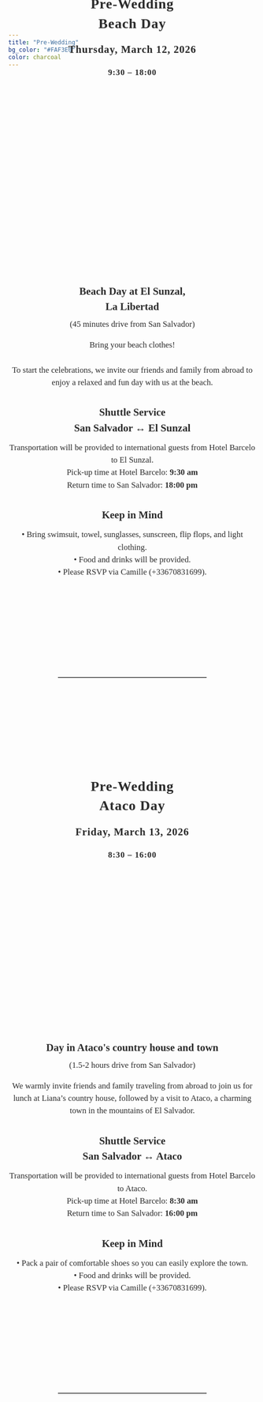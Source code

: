 ```yaml
---
title: "Pre-Wedding"
bg_color: "#FAF3E0"
color: charcoal
---
```

<div id="Pre-Wedding" style="padding-top: 0px; margin-top: -230px;"> <!-- avoid empty space after auto-scrolling -->

<div style="margin-top: 80px;"></div>   <!-- add blank space above -->

<!-- Date & Location -->
<div style="
  text-align: center;
  margin: 0 20px 40px 20px;
  font-family: 'Playfair Display', serif;
  color: #2C2C2C;                          
  letter-spacing: 1px;
  line-height: 1.4;
  text-shadow: 0.5px 0.5px 1px rgba(0,0,0,0.1);
">
  <strong>
    <span style="font-size: 2em;">Pre-Wedding<br>Beach Day</span><br>
    <br>
    <span style="font-size: 1.5em;">Thursday, March 12, 2026</span><br><br>
    <span style="font-size: 1.2em;">9:30 – 18:00</span>
  </strong>
</div>

<!-- photo of the beach location -->
<div style="
  width: 100%;
  aspect-ratio: 1.5;
  background: url('/assets/img/beach_pool_cut.png') no-repeat center center;
  background-size: cover;
  border-radius: 8px; /* optional: soften corners */
">
</div>


<!-- Beach Day Info -->
<div style="
  color: #2C2C2C;
  font-family: 'Playfair Display', serif;
  line-height: 1.5;
  text-align: center;
  max-width: 700px;
  margin: 40px auto;
">

  <!-- Beach Day Title -->
  <strong>
    <div style="font-size: 1.5em; margin-bottom: 0.3em;">
      Beach Day at El Sunzal, <br> La Libertad
    </div>
  </strong>
  <div style="font-size: 1.2em; margin-bottom: 1em;">
    (45 minutes drive from San Salvador)
  </div>

  <!-- Intro Text -->
  <div style="font-size: 1.2em; margin-bottom: 2em;">
    Bring your beach clothes! <br><br>
    To start the celebrations, we invite our friends and family from abroad to enjoy a relaxed and fun day with us at the beach.
  </div>

  <!-- Shuttle Service Info -->
  <strong>
    <div style="font-size: 1.5em; margin-bottom: 0.5em;">
      Shuttle Service <br> San Salvador &#8596; El Sunzal
    </div>
  </strong>
  <div style="font-size: 1.2em; margin-bottom: 2em;">
    Transportation will be provided to international guests from Hotel Barcelo to El Sunzal. <br>
    Pick-up time at Hotel Barcelo: <strong>9:30 am</strong> <br>
    Return time to San Salvador: <strong>18:00 pm</strong>
  </div>

  <!-- Keep in Mind -->
  <strong>
    <div style="font-size: 1.5em; margin-bottom: 0.5em;">
      Keep in Mind
    </div>
  </strong>
  <div style="font-size: 1.2em;">
    • Bring swimsuit, towel, sunglasses, sunscreen, flip flops, and light clothing. <br>
    • Food and drinks will be provided. <br>
    • Please RSVP via Camille (+33670831699).
  </div>

</div>







<div style="margin-top: 200px;"></div>   <!-- add blank space above -->
<hr style="border: none; border-top: 1px solid #aaa; margin: 40px auto; width: 60%;">
<div style="margin-top: 200px;"></div>   <!-- add blank space above -->








<!-- Date & Location -->
<div style="
  text-align: center;
  margin: 0 20px 40px 20px;
  font-family: 'Playfair Display', serif;
  color: #2C2C2C;                          
  letter-spacing: 1px;
  line-height: 1.4;
  text-shadow: 0.5px 0.5px 1px rgba(0,0,0,0.1);
">
  <strong>
    <span style="font-size: 2em;">Pre-Wedding<br>Ataco Day</span><br>
    <br>
    <span style="font-size: 1.5em;">Friday, March 13, 2026</span><br><br>
    <span style="font-size: 1.2em;">8:30 – 16:00</span>
  </strong>
</div>

<!-- photo of the location -->
<div style="
  width: 100%;
  aspect-ratio: 16 / 9;
  background: url('/assets/img/ataco.jpg') no-repeat center center;
  background-size: cover;
  border-radius: 8px; /* optional: soften corners */
">
</div>


<!-- Ataco Day Info -->
<div style="
  color: #2C2C2C;
  font-family: 'Playfair Display', serif;
  line-height: 1.5;
  text-align: center;
  max-width: 700px;
  margin: 40px auto;
">

  <!-- Ataco Day Title -->
  <strong>
    <div style="font-size: 1.5em; margin-bottom: 0.3em;">
      Day in Ataco's country house and town
    </div>
  </strong>
  <div style="font-size: 1.2em; margin-bottom: 1em;">
    (1.5-2 hours drive from San Salvador)
  </div>

  <!-- Intro Text -->
  <div style="font-size: 1.2em; margin-bottom: 2em;">
    We warmly invite friends and family traveling from abroad to join us for lunch at Liana’s country house, followed by a visit to Ataco, a charming town in the mountains of El Salvador.
  </div>

  <!-- Shuttle Service Info -->
  <strong>
    <div style="font-size: 1.5em; margin-bottom: 0.5em;">
      Shuttle Service <br> San Salvador &#8596; Ataco
    </div>
  </strong>
  <div style="font-size: 1.2em; margin-bottom: 2em;">
    Transportation will be provided to international guests from Hotel Barcelo to Ataco. <br>
    Pick-up time at Hotel Barcelo: <strong>8:30 am</strong> <br>
    Return time to San Salvador: <strong>16:00 pm</strong>
  </div>

  <!-- Keep in Mind -->
  <strong>
    <div style="font-size: 1.5em; margin-bottom: 0.5em;">
      Keep in Mind
    </div>
  </strong>
  <div style="font-size: 1.2em;">
    • Pack a pair of comfortable shoes so you can easily explore the town.<br>
    • Food and drinks will be provided.<br>
    • Please RSVP via Camille (+33670831699).
  </div>

</div>

<div style="margin-top: 200px;"></div>   <!-- add blank space above -->
<hr style="border: none; border-top: 1px solid #aaa; margin: 40px auto; width: 60%;">